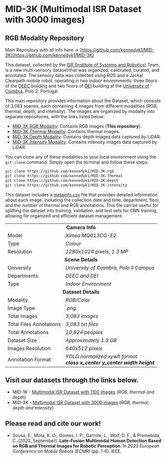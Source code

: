 # MID-3K (Multimodal ISR Dataset with 3000 images)
## RGB Modality Repository

Main Repository with all info here -> [https://github.com/kennedyk1/MID-3K](https://github.com/kennedyk1/MID-3K)


This dataset, collected by the [ISR (Institute of Systems and Robotics)](https://www.isr.uc.pt/) Team, is a new multi-sensory dataset that was organized, calibrated, curated, and annotated. The sensory data was collected using ROS and a Jackal Clearpath mobile robot, operating in two indoor environments: three floors of the [DEEC](https://www.uc.pt/fctuc/deec/) building and two floors of [DEI](https://www.uc.pt/fctuc/dei/) building at the [University of Coimbra](https://www.uc.pt/), Polo 2, Portugal.

This main repository provides information about the Dataset, which consists of 3,083 scenes, each containing 4 images from different modalities (RGB, thermal, depth, and intensity). The images are organized by modality into separate repositories, with the links listed below:

- [MID-3K RGB Modality](https://github.com/kennedyk1/MID-3K-rgb): Contains RGB images (**This repository**).
- [MID-3K Thermal Modality](https://github.com/kennedyk1/MID-3K-thermal): Contains thermal images.
- [MID-3K Depth Modality](https://github.com/kennedyk1/MID-3K-depth): Contains depth images data captured by LiDAR.
- [MID-3K Intensity Modality](https://github.com/kennedyk1/MID-3K-intensity): Contains intensity images data captured by LiDAR.

You can clone any of these modalities to your local environment using the `git clone` command. Simply open the terminal and follow these steps:

   ```bash
   git clone https://github.com/kennedyk1/MID-3K-rgb
   git clone https://github.com/kennedyk1/MID-3K-thermal
   git clone https://github.com/kennedyk1/MID-3K-depth
   git clone https://github.com/kennedyk1/MID-3K-intensity
   ```
This dataset includes a [metainfo.csv](https://github.com/kennedyk1/MID-3K/raw/main/metainfo.csv) file that provides detailed information about each image, including the collection date and time, department, floor, and the number of thermal and RGB annotations. This file can be useful for splitting the dataset into training, validation, and test sets for CNN training, allowing for organized and efficient dataset management.


<table>
    <tr><td colspan="2" align="center"><b>Camera Info</b></td></tr>
    <tr><td>Model</td><td><em>Ximea MQ013CG-E2</em></td></tr>
    <tr><td>Type</td><td><em>Colour</em></td></tr>
    <tr><td>Resolution</td><td><em>1280x1024 pixels, 1.3 MP</em></td></tr>
    <tr><td colspan="2" align="center"><b>Scene Details</b></td></tr>
    <tr><td>University</td><td><em>University of Coimbra, Polo II Campus</em></td></tr>
    <tr><td>Departments</td><td><em>DEEC and DEI</em></td></tr>
    <tr><td>Type</td><td><em>Indoor Environment</em></td></tr>
    <tr><td colspan="2" align="center"><b>Dataset Details</b></td></tr>
    <tr><td>Modality</td><td><em>RGB/Color</em></td></tr>
    <tr><td>Image Type</td><td><em>.png</em></td></tr>
    <tr><td>Total Images</td><td><em>3,083 images</em></td></tr>
    <tr><td>Total Files Annotations</td><td><em>3,083 txt files</em></td></tr>
    <tr><td>Total Annotations</td><td><em>10,824 peoples</em></td></tr>
    <tr><td>Dataset Size</td><td><em>Approximately 1.3 GB</em></td></tr>
    <tr><td>Images Resolution</td><td><em>640x512 pixels</em></td></tr>
    <tr><td>Annotation Format</td><td><em>YOLO normalized xywh format<BR><b>class x_center y_center width height</b></em></td></tr>
</table>

## Visit our datasets through the links below.
- MID-1K - [Multimodal ISR Dataset with 1100 images](https://kennedyk1.github.io/MID-1K/) (*RGB, thermal and depth*)
- MID-3K - [Multimodal ISR Dataset with 3000 images](https://kennedyk1.github.io/MID-3K/) (*RGB, thermal, depth and intensity*)


## Please read and cite our work!

- Sousa, E., Mota, K. O., Gomes, I. P., Garrote, L., Wolf, D. F., & Premebida, C. (2023, September). **Late-Fusion Multimodal Human Detection Based on RGB and Thermal Images for Robotic Perception**. In *2023 European Conference on Mobile Robots (ECMR)* (pp. 1-6). IEEE.

